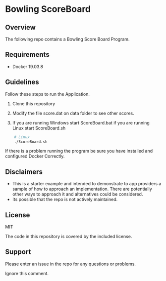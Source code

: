 # Bowling ScoreBoard

## Overview
The following repo contains a Bowling Score Board Program.

## Requirements
* Docker 19.03.8

## Guidelines
Follow these steps to run the Application.

1. Clone this repository

2. Modify the file score.dat on data folder to see other scores.

3. If you are running Windows start ScoreBoard.bat if you are running Linux start ScoreBoard.sh
```bash
	# Linux
	./ScoreBoard.sh

```


If there is a problem running the program be sure you have installed and configured Docker Correctly.

## Disclaimers
* This is a starter example and intended to demonstrate to app providers a sample of how to approach an implementation. There are potentially other ways to approach it and alternatives could be considered. 
* Its possible that the repo is not actively maintained.

## License
MIT

The code in this repository is covered by the included license.

## Support
Please enter an issue in the repo for any questions or problems. 

Ignore this comment.